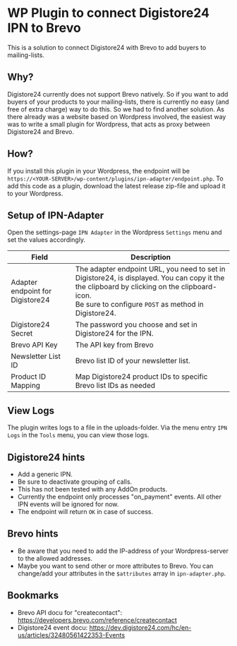 # WP Plugin to connect Digistore24 IPN to Brevo
This is a solution to connect Digistore24 with Brevo to add buyers to mailing-lists.

## Why?
Digistore24 currently does not support Brevo natively. So if you want to add buyers of your products to your mailing-lists, there is currently no easy (and free of extra charge) way to do this. So we had to find another solution. As there already was a website based on Wordpress involved, the easiest way was to write a small plugin for Wordpress, that acts as proxy between Digistore24 and Brevo.

## How?
If you install this plugin in your Wordpress, the endpoint will be `https://<YOUR-SERVER>/wp-content/plugins/ipn-adapter/endpoint.php`.
To add this code as a plugin, download the latest release zip-file and upload it to your Wordpress.

## Setup of IPN-Adapter
Open the settings-page `IPN Adapter` in the Wordpress `Settings` menu and set the values accordingly.

| Field | Description |
|-----|-------------|
| Adapter endpoint for Digistore24 | The adapter endpoint URL, you need to set in Digistore24, is displayed. You can copy it the the clipboard by clicking on the clipboard-icon.<br>Be sure to configure `POST` as method in Digistore24. |
| Digistore24 Secret | The password you choose and set in Digistore24 for the IPN. |
| Brevo API Key | The API key from Brevo |
| Newsletter List ID | Brevo list ID of your newsletter list. |
| Product ID Mapping | Map Digistore24 product IDs to specific Brevo list IDs as needed |

## View Logs
The plugin writes logs to a file in the uploads-folder. Via the menu entry `IPN Logs` in the `Tools` menu, you can view those logs.

## Digistore24 hints
- Add a generic IPN.
- Be sure to deactivate grouping of calls.
- This has not been tested with any AddOn products.
- Currently the endpoint only processes "on_payment" events. All other IPN events will be ignored for now.
- The endpoint will return `OK` in case of success.

## Brevo hints
- Be aware that you need to add the IP-address of your Wordpress-server to the allowed addresses.
- Maybe you want to send other or more attributes to Brevo. You can change/add your attributes in the `$attributes` array in `ipn-adapter.php`.

## Bookmarks
- Brevo API docu for "createcontact": https://developers.brevo.com/reference/createcontact
- Digistore24 event docu: https://dev.digistore24.com/hc/en-us/articles/32480561422353-Events
